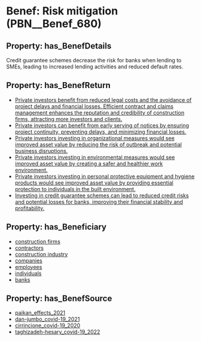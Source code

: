 # Benef: __Risk mitigation__ (PBN__Benef_680)

## Property: has_BenefDetails

Credit guarantee schemes decrease the risk for banks when lending to SMEs, leading to increased lending activities and reduced default rates.

## Property: has_BenefReturn

* [Private investors benefit from reduced legal costs and the avoidance of project delays and financial losses. Efficient contract and claims management enhances the reputation and credibility of construction firms, attracting more investors and clients.](../BenefReturn/PBN__BenefReturn_728)
* [Private investors can benefit from early serving of notices by ensuring project continuity, preventing delays, and minimizing financial losses.](../BenefReturn/PBN__BenefReturn_1132)
* [Private investors investing in organizational measures would see improved asset value by reducing the risk of outbreak and potential business disruptions.](../BenefReturn/PBN__BenefReturn_1514)
* [Private investors investing in environmental measures would see improved asset value by creating a safer and healthier work environment.](../BenefReturn/PBN__BenefReturn_1515)
* [Private investors investing in personal protective equipment and hygiene products would see improved asset value by providing essential protection to individuals in the built environment.](../BenefReturn/PBN__BenefReturn_1516)
* [Investing in credit guarantee schemes can lead to reduced credit risks and potential losses for banks, improving their financial stability and profitability.](../BenefReturn/PBN__BenefReturn_1552)

## Property: has_Beneficiary

* [construction firms](../Stakeholder/PBN__Stakeholder_282)
* [contractors](../Stakeholder/PBN__Stakeholder_179)
* [construction industry](../Stakeholder/PBN__Stakeholder_149)
* [companies](../Stakeholder/PBN__Stakeholder_67)
* [employees](../Stakeholder/PBN__Stakeholder_220)
* [individuals](../Stakeholder/PBN__Stakeholder_20)
* [banks](../Stakeholder/PBN__Stakeholder_528)

## Property: has_BenefSource

* [paikan_effects_2021](../Article/PBN__Article_134)
* [dan-jumbo_covid-19_2021](../Article/PBN__Article_210)
* [cirrincione_covid-19_2020](../Article/PBN__Article_284)
* [taghizadeh-hesary_covid-19_2022](../Article/PBN__Article_292)

